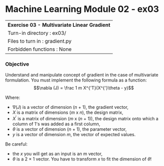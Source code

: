 # Machine Learning Module 02 - ex03

<table>
<tr><th>Exercise 03 -  Multivariate Linear Gradient</th></tr>
<tr><td>Turn-in directory : ex03/ </tr>
<tr><td>Files to turn in : gradient.py </tr>
<tr><td>Forbidden functions : None</tr>
</table>

### Objective

Understand and manipulate concept of gradient in the case of multivariate formulation. You must implement the following formula as a function:
$$\nabla (J) = \frac 1 m X^{'T}(X^{'}\theta - y)$$

Where:

 - $∇(J)$ is a vector of dimension ($n$ + 1), the gradient vector,
 - $X$ is a matrix of dimensions ($m$ x $n$), the design matrix,
 - $X^{'}$ is a matrix of dimension ($m$ x ($n$ + 1)), the design matrix onto which a column of 1's was added as a first column,
 - $\theta$ is a vector of dimension ($n$ + 1), the parameter vector,
 - $y$ is a vector of dimension $m$, the vector of expected values.
 
 Be careful:
 
 - the $x$ you will get as an input is an m vector,
 - $θ$ is a 2 × 1 vector. You have to transform $x$ to fit the dimension of $θ$!
